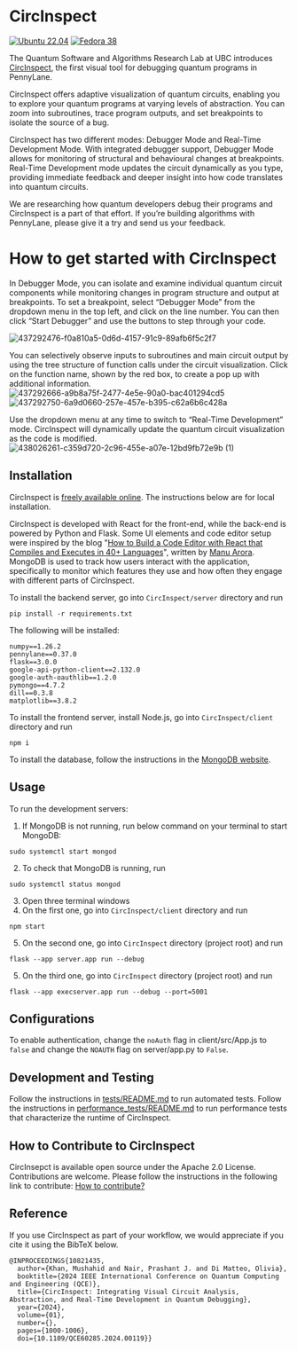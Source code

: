 # CircInspect
[![Ubuntu 22.04](https://img.shields.io/badge/Verified%20on-Ubuntu%2022.04-darkorange?logo=ubuntu)](https://ubuntu.com/)
[![Fedora 38](https://img.shields.io/badge/Verified%20on-Fedora%2038-blue?logo=fedora)](https://fedoraproject.org/)

The Quantum Software and Algorithms Research Lab at UBC introduces [CircInspect](https://circinspect.ece.ubc.ca/), the first visual tool for debugging quantum programs in PennyLane.

CircInspect offers adaptive visualization of quantum circuits, enabling you to explore your quantum programs at varying levels of abstraction. You can zoom into subroutines, trace program outputs, and set breakpoints to isolate the source of a bug.

CircInspect has two different modes: Debugger Mode and Real-Time Development Mode.  With integrated debugger support, Debugger Mode allows for monitoring of structural and behavioural changes at breakpoints. Real-Time Development mode updates the circuit dynamically as you type, providing immediate feedback and deeper insight into how code translates into quantum circuits.

We are researching how quantum developers debug their programs and CircInspect is a part of that effort. If you’re building algorithms with PennyLane, please give it a try and send us your feedback.

# How to get started with CircInspect
In Debugger Mode, you can isolate and examine individual quantum circuit components while monitoring changes in program structure and output at breakpoints. To set a breakpoint, select “Debugger Mode” from the dropdown menu in the top left, and click on the line number. You can then click “Start Debugger” and use the buttons to step through your code.

![437292476-f0a810a5-0d6d-4157-91c9-89afb6f5c2f7](https://github.com/user-attachments/assets/337c5b5f-41f9-471a-a283-1ac99a3b530b)

You can selectively observe inputs to subroutines and main circuit output by using the tree structure of function calls under the circuit visualization. Click on the function name, shown by the red box, to create a pop up with additional information. 
![437292666-a9b8a75f-2477-4e5e-90a0-bac401294cd5](https://github.com/user-attachments/assets/3fe1a8b8-e1f3-432c-8c35-fb2c02c4328a)
![437292750-6a9d0660-257e-457e-b395-c62a6b6c428a](https://github.com/user-attachments/assets/f3c3299f-35b6-414f-9b13-2cc94fbac3cc)

Use the dropdown menu at any time to switch to “Real-Time Development” mode. CircInspect will dynamically update the quantum circuit visualization as the code is modified.
![438026261-c359d720-2c96-455e-a07e-12bd9fb72e9b (1)](https://github.com/user-attachments/assets/9dc1a4de-ad9d-4b28-848d-e88eecc0731f)


## Installation

CircInspect is [freely available online](https://circinspect.ece.ubc.ca/). The instructions below are for local installation.

CircInspect is developed with React for the front-end, while the back-end is powered by Python and Flask. Some UI elements and code editor setup were inspired by the blog "[How to Build a Code Editor with React that Compiles and Executes in 40+ Languages](https://www.freecodecamp.org/news/how-to-build-react-based-code-editor/)", written by [Manu Arora](https://manuarora.in/).  MongoDB is used to track how users interact with the application, specifically to monitor which features they use and how often they engage with different parts of CircInspect.

To install the backend server, go into `CircInspect/server` directory and run
```
pip install -r requirements.txt
```
The following will be installed:
```
numpy==1.26.2
pennylane==0.37.0
flask==3.0.0
google-api-python-client==2.132.0
google-auth-oauthlib==1.2.0
pymongo==4.7.2
dill==0.3.8
matplotlib==3.8.2
```

To install the frontend server, install Node.js, go into `CircInspect/client` directory and run
```
npm i
```

To install the database, follow the instructions in the [MongoDB website](https://www.mongodb.com/docs/manual/administration/install-community/).

## Usage
To run the development servers:
1. If MongoDB is not running, run below command on your terminal to start MongoDB:
```
sudo systemctl start mongod
```
2. To check that MongoDB is running, run
```
sudo systemctl status mongod
```
3. Open three terminal windows
4. On the first one, go into `CircInspect/client` directory and run
```
npm start
```
5. On the second one, go into `CircInspect` directory (project root) and run
```
flask --app server.app run --debug
```
5. On the third one, go into `CircInspect` directory (project root) and run
```
flask --app execserver.app run --debug --port=5001
```

## Configurations
To enable authentication, change the `noAuth` flag in client/src/App.js to `false` and change the `NOAUTH` flag on server/app.py to `False`.

## Development and Testing 
Follow the instructions in [tests/README.md](tests/README.md) to run automated tests.
Follow the instructions in [performance_tests/README.md](performance_tests/README.md) to run performance tests that characterize the runtime of CircInspect.

## How to Contribute to CircInspect
CircInsepct is available open source under the Apache 2.0 License. Contributions are welcome. Please follow the instructions in the following link to contribute: [How to contribute?](https://github.com/QSAR-UBC/CircInspect-dev/blob/main/.github/CONTRIBUTING.md)

## Reference
If you use CircInspect as part of your workflow, we would appreciate if you cite it using the BibTeX below.
```
@INPROCEEDINGS{10821435,
  author={Khan, Mushahid and Nair, Prashant J. and Di Matteo, Olivia},
  booktitle={2024 IEEE International Conference on Quantum Computing and Engineering (QCE)}, 
  title={CircInspect: Integrating Visual Circuit Analysis, Abstraction, and Real-Time Development in Quantum Debugging}, 
  year={2024},
  volume={01},
  number={},
  pages={1000-1006},
  doi={10.1109/QCE60285.2024.00119}}

```

